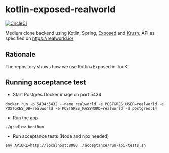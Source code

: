 # kotlin-exposed-realworld
[![CircleCI](https://circleci.com/gh/TouK/kotlin-exposed-realworld.svg?style=svg)](https://circleci.com/gh/TouK/kotlin-exposed-realworld)

Medium clone backend using Kotlin, Spring, [Exposed](https://github.com/JetBrains/Exposed) and [Krush](https://github.com/TouK/krush), API as specified on https://realworld.io/

## Rationale
The repository shows how we use Kotlin+Exposed in TouK. 

## Running acceptance test

* Start Postgres Docker image on port 5434
```
docker run -p 5434:5432 --name realworld -e POSTGRES_USER=realworld -e POSTGRES_DB=realworld -e POSTGRES_PASSWORD=realworld -d postgres:14
```

* Run the app
```
./gradlew bootRun
```

* Run acceptance tests (Node and npx needed)
```
env APIURL=http://localhost:8080 ./acceptance/run-api-tests.sh
```
